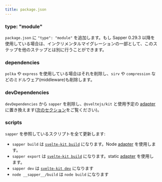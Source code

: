 ```yaml
---
title: package.json
---
```


### type: "module"

`package.json` に `"type": "module"` を追加します。もし Sapper 0.29.3 以降を使用している場合は、インクリメンタルマイグレーションの一部として、このステップを他のステップとは別に行うことができます。


### dependencies

`polka` や `express` を使用している場合はそれを削除し、`sirv` や `compression` などのミドルウェア(middleware)も削除します。

### devDependencies

`devDependencies` から `sapper` を削除し、`@sveltejs/kit` と使用予定の [adapter](/docs#adapters)に置き換えます([次のセクション](#project-files-configuration)をご覧ください)。

### scripts

`sapper` を参照しているスクリプトを全て更新します:

- `sapper build` は [`svelte-kit build`](/docs#command-line-interface-svelte-kit-build) になります。Node [adapter](/docs#adapters) を使用します。
- `sapper export` は [`svelte-kit build`](/docs#command-line-interface-svelte-kit-build) になります。static [adapter](/docs#adapters) を使用します。
- `sapper dev` は [`svelte-kit dev`](/docs#command-line-interface-svelte-kit-dev) になります
- `node __sapper__/build` は `node build` になります

